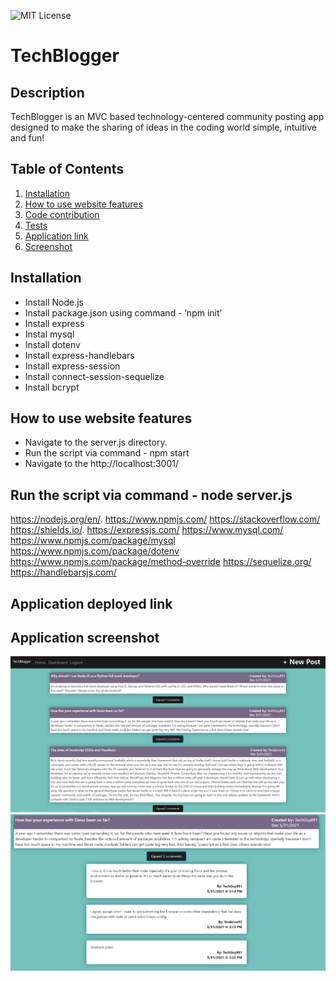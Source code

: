 
![MIT License](https://img.shields.io/badge/license-MIT-green?raw=true)  

# TechBlogger


## Description 
TechBlogger is an MVC based technology-centered community posting app designed to make the sharing of ideas in the coding world simple, intuitive and fun!

## Table of Contents
1. [Installation](#installation)
2. [How to use website features](#how-to-use-website-features)
3. [Code contribution](#code-contribution)
4. [Tests](#tests)
5. [Application link](#application-deployed-link)
6. [Screenshot](#application-screenshot)

## Installation
- Install Node.js  
- Install package.json using command - ’npm init’
- Install express
- Instal mysql
- Install dotenv
- Install express-handlebars
- Install express-session
- Install connect-session-sequelize
- Install bcrypt

## How to use website features
- Navigate to the server.js directory.
- Run the script via command - npm start
- Navigate to the http://localhost:3001/

## Run the script via command - node server.js
https://nodejs.org/en/.
https://www.npmjs.com/
https://stackoverflow.com/
https://shields.io/.
https://expressjs.com/
https://www.mysql.com/
https://www.npmjs.com/package/mysql
https://www.npmjs.com/package/dotenv
https://www.npmjs.com/package/method-override 
https://sequelize.org/ 
https://handlebarsjs.com/ 

## Application deployed link


## Application screenshot
![Homepage](./public/Images/HomePage.PNG)
![Expanded Comments](./public/Images/Comments.PNG)